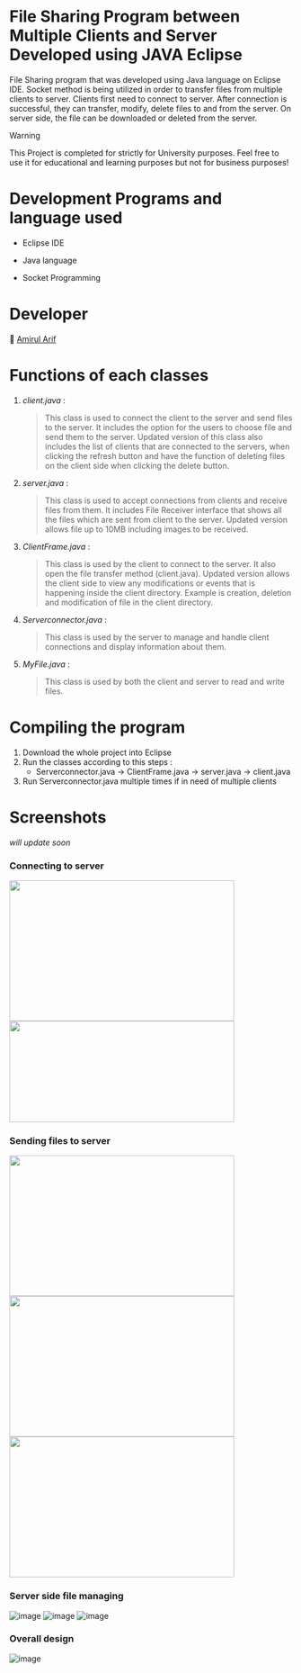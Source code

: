 # File Sharing Program between Multiple Clients and Server Developed using JAVA Eclipse
File Sharing program that was developed using Java language on Eclipse IDE. Socket method is being utilized in order to transfer files from multiple clients to server. Clients first need to connect to server. After connection is successful, they
can transfer, modify, delete files to and from the server. On server side, the file can be downloaded or deleted from the server.

> [!WARNING]
> This Project is completed for strictly for University purposes. Feel free to use it for educational and learning purposes but not for business purposes!

# Development Programs and language used

- Eclipse IDE
* Java language
+ Socket Programming

# Developer

👦 [Amirul Arif](https://github.com/Amirularif/)

# Functions of each classes 

1. _client.java_ :
   > This class is used to connect the client to the server and send files to the server. It includes the option for the users to choose file and send them to the server. Updated version of this class also includes the list of clients that are  connected to the servers, when clicking the refresh button and have the function of deleting files on the client side when clicking the delete button.

1. _server.java_           :
   > This class is used to accept connections from clients and receive files from them. It includes File Receiver interface that shows all the files which are sent from client to the server. Updated version allows file up to 10MB including images to be received.

1. _ClientFrame.java_      :
   > This class is used by the client to connect to the server. It also open the file transfer method (client.java). Updated version allows the client side to view any modifications or events that is happening inside the client directory. Example is creation, deletion and modification of file in the client directory.

1. _Serverconnector.java_  :
   > This class is used by the server to manage and handle client connections and display information about them.

1. _MyFile.java_           :
   >This class is used by both the client and server to read and write files.

# Compiling the program
 1. Download the whole project into Eclipse
 1. Run the classes according to this steps :
    - Serverconnector.java -> ClientFrame.java -> server.java -> client.java
 1. Run Serverconnector.java multiple times if in need of multiple clients

# Screenshots
_will update soon_
### Connecting to server
<img src="https://github.com/Amirularif/Server-Client-File-Sharing-Program/assets/57553676/88e4da4a-5ff3-4bf5-b60a-00cee667008c" width="400" height="250">
<img src="https://github.com/Amirularif/Server-Client-File-Sharing-Program/assets/57553676/37f756cc-57af-4db2-ba18-8e055e9a4397" width="400" height="180">

### Sending files to server
<img src="https://github.com/Amirularif/Server-Client-File-Sharing-Program/assets/57553676/c855a623-f0a7-4f93-a6ad-84b0d1fb02ed" width="400" height="250">
<img src="https://github.com/Amirularif/Server-Client-File-Sharing-Program/assets/57553676/e1692602-851c-4cf1-a1ca-d21ef2294802" width="400" height="250">
<img src="https://github.com/Amirularif/Server-Client-File-Sharing-Program/assets/57553676/d83a5105-229e-44ee-bcc3-f26241099be0" width="400" height="250">


### Server side file managing
![image](https://github.com/Amirularif/Server-Client-File-Sharing-Program/assets/57553676/0936d21e-6681-43c6-aed1-91d32354e434)
![image](https://github.com/Amirularif/Server-Client-File-Sharing-Program/assets/57553676/787aa568-240d-4b2c-929f-94588d2e5a71)
![image](https://github.com/Amirularif/Server-Client-File-Sharing-Program/assets/57553676/86f00e49-fc1b-442c-833d-5e239c8517fd)


### Overall design
![image](https://github.com/Amirularif/Server-Client-File-Sharing-Program/assets/57553676/487e44fd-0487-4801-bfda-c09f7076a24c)



